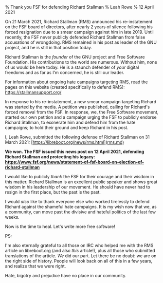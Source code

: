 % Thank you FSF for defending Richard Stallman
% Leah Rowe
% 12 April 2021

On 21 March 2021, Richard Stallman (RMS) announced his re-instatement on the
FSF board of directors, after nearly 2 years of silence following his forced
resignation due to a smear campaign against him in late 2019. Until recently,
the FSF never publicly defended Richard Stallman from false accusations of
wrongdoing. RMS remained in his post as leader of the GNU project, and he is
still in that position today.

Richard Stallman is the *founder* of the GNU project and Free Software
Foundation. His contributions to the world are numerous. Without him, none of
us would be here today. He is a staunch defender of *your* digital freedoms and
as far as I'm concerned, he is still our leader.

For information about ongoing hate campaigns targeting RMS, read the pages on
this website (created specifically to defend RMS):
<https://stallmansupport.org/>

In response to his re-instatement, a new smear campaign targeting Richard was
started by the media. A petition was published, calling for Richard's forced
removal from the FSF. In response, we, the Free Software movement, started our
own petition and a campaign urging the FSF to publicly endorse Richard
Stallman, to exonerate him and defend him from the hate campaigns; to hold
their ground and keep Richard in his post.

I, Leah Rowe, submitted the following defense of Richard Stallman on 31 March
2021: [https://libreboot.org/news/rms.html](rms.md)

**We won. The FSF issued this news post on 12 April 2021, defending Richard
Stallman and protecting his legacy:
<https://www.fsf.org/news/statement-of-fsf-board-on-election-of-richard-stallman>**

I would like to publicly *thank* the FSF for their courage and their
wisdom in this matter. Richard Stallman is an excellent public speaker and
shows great wisdom in his leadership of our movement. He should have never had
to resign in the first place, but the past is the past.

I would *also* like to thank everyone else who worked tirelessly to defend
Richard against the shameful hate campaigns. It is my wish now that we, as a
community, can move past the divisive and hateful politics of the last few
weeks.

Now is the time to heal. Let's write more free software!

PS:

I'm also eternally grateful to all those on IRC who helped me with the RMS
article on libreboot.org (and also *this* article!), plus all those who
submitted translations of the article. *We* did our part. Let there be no 
doubt: we are on the right side of history. People will look back on all of
this in a few years, and realize that we were right.

Hate, bigotry and prejudice have no place in our community.
